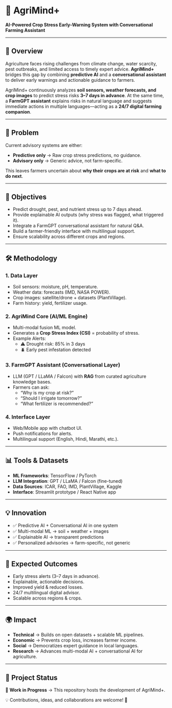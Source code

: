 # 🌱 AgriMind+  
**AI-Powered Crop Stress Early-Warning System with Conversational Farming Assistant**  

---

## 📌 Overview  
Agriculture faces rising challenges from climate change, water scarcity, pest outbreaks, and limited access to timely expert advice. **AgriMind+** bridges this gap by combining **predictive AI** and a **conversational assistant** to deliver early warnings and actionable guidance to farmers.  

AgriMind+ continuously analyzes **soil sensors, weather forecasts, and crop images** to predict stress risks **3–7 days in advance**. At the same time, a **FarmGPT assistant** explains risks in natural language and suggests immediate actions in multiple languages—acting as a **24/7 digital farming companion**.  

---

## 🚩 Problem  
Current advisory systems are either:  
- **Predictive only** → Raw crop stress predictions, no guidance.  
- **Advisory only** → Generic advice, not farm-specific.  

This leaves farmers uncertain about **why their crops are at risk** and **what to do next**.  

---

## 🎯 Objectives  
- Predict drought, pest, and nutrient stress up to 7 days ahead.  
- Provide explainable AI outputs (why stress was flagged, what triggered it).  
- Integrate a FarmGPT conversational assistant for natural Q&A.  
- Build a farmer-friendly interface with multilingual support.  
- Ensure scalability across different crops and regions.  

---

## 🛠️ Methodology  

### 1. Data Layer  
- Soil sensors: moisture, pH, temperature.  
- Weather data: forecasts (IMD, NASA POWER).  
- Crop images: satellite/drone + datasets (PlantVillage).  
- Farm history: yield, fertilizer usage.  

### 2. AgriMind Core (AI/ML Engine)  
- Multi-modal fusion ML model.  
- Generates a **Crop Stress Index (CSI)** = probability of stress.  
- Example Alerts:  
  - ⚠️ Drought risk: 85% in 3 days  
  - 🪲 Early pest infestation detected  

### 3. FarmGPT Assistant (Conversational Layer)  
- LLM (GPT / LLaMA / Falcon) with **RAG** from curated agriculture knowledge bases.  
- Farmers can ask:  
  - “Why is my crop at risk?”  
  - “Should I irrigate tomorrow?”  
  - “What fertilizer is recommended?”  

### 4. Interface Layer  
- Web/Mobile app with chatbot UI.  
- Push notifications for alerts.  
- Multilingual support (English, Hindi, Marathi, etc.).  

---

## 📊 Tools & Datasets  
- **ML Frameworks**: TensorFlow / PyTorch  
- **LLM Integration**: GPT / LLaMA / Falcon (fine-tuned)  
- **Data Sources**: ICAR, FAO, IMD, PlantVillage, Kaggle  
- **Interface**: Streamlit prototype / React Native app  

---

## 💡 Innovation  
- ✅ Predictive AI + Conversational AI in one system  
- ✅ Multi-modal ML → soil + weather + images  
- ✅ Explainable AI → transparent predictions  
- ✅ Personalized advisories → farm-specific, not generic  

---

## 🚀 Expected Outcomes  
- Early stress alerts (3–7 days in advance).  
- Explainable, actionable decisions.  
- Improved yield & reduced losses.  
- 24/7 multilingual digital advisor.  
- Scalable across regions & crops.  

---

## 🌍 Impact  
- **Technical** → Builds on open datasets + scalable ML pipelines.  
- **Economic** → Prevents crop loss, increases farmer income.  
- **Social** → Democratizes expert guidance in local languages.  
- **Research** → Advances multi-modal AI + conversational AI for agriculture.  

---

## 📌 Project Status  
🚧 **Work in Progress** → This repository hosts the development of AgriMind+.  

💡 Contributions, ideas, and collaborations are welcome! 🤝  
